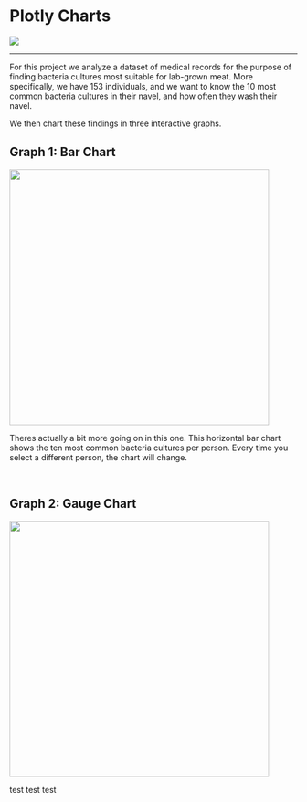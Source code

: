 # Plotly Charts
<img src="https://github.com/carlosjennings1991/plotly_charts/blob/main/medicalphoto.png">

---
For this project we analyze a dataset of medical records for the purpose of finding bacteria cultures most suitable for lab-grown meat. 
More specifically, we have 153 individuals, and we want to know the 10 most common bacteria cultures in their navel, and how often they wash their navel. 

We then chart these findings in three interactive graphs. 

## Graph 1: Bar Chart

<img src="https://github.com/carlosjennings1991/plotly_charts/blob/main/bar%20chart.png" width="454" height="448">

Theres actually a bit more going on in this one. This horizontal bar chart shows the ten most common bacteria cultures per person. Every time you select a different person, the chart will change. 

<br>

## Graph 2: Gauge Chart

<div style="float: left">
  <img src="https://github.com/carlosjennings1991/plotly_charts/blob/main/gauge%20chart.png" width="454" height="448">
  <div><p>test test test</p>
</div>
  
